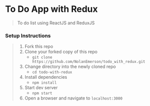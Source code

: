 # To Do App with Redux

> To do list using ReactJS and ReduxJS

### Setup Instructions

> 1. Fork this repo
> 1. Clone your forked copy of this repo
>    - `git clone https://github.com/NolanEmerson/todo_with_redux.git`
> 1. Change directory into the newly cloned repo
>    - `cd todo-with-redux`
> 1. Install dependencies 
>    - `npm install`
> 1. Start dev server
>    - `npm start`
> 1. Open a browser and navigate to `localhost:3000`